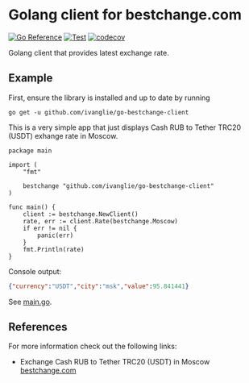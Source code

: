 # Golang client for bestchange.com

[![Go Reference](https://pkg.go.dev/badge/github.com/ivanglie/go-bestchange-client.svg)](https://pkg.go.dev/github.com/ivanglie/go-bestchange-client)
[![Test](https://github.com/ivanglie/go-bestchange-client/actions/workflows/test.yml/badge.svg)](https://github.com/ivanglie/go-bestchange-client/actions/workflows/test.yml)
[![codecov](https://codecov.io/gh/ivanglie/go-bestchange-client/branch/master/graph/badge.svg?token=8lRyze5RSQ)](https://codecov.io/gh/ivanglie/go-bestchange-client)

Golang client that provides latest exchange rate.

## Example

First, ensure the library is installed and up to date by running

```
go get -u github.com/ivanglie/go-bestchange-client
```

This is a very simple app that just displays Cash RUB to Tether TRC20 (USDT) exhange rate in Moscow.

```golang
package main

import (
	"fmt"

	bestchange "github.com/ivanglie/go-bestchange-client"
)

func main() {
	client := bestchange.NewClient()
	rate, err := client.Rate(bestchange.Moscow)
	if err != nil {
		panic(err)
	}
	fmt.Println(rate)
}
```

Console output:

```json
{"currency":"USDT","city":"msk","value":95.841441}
```
See [main.go](./_example/main.go).

## References

For more information check out the following links:

* Exchange Cash RUB to Tether TRC20 (USDT) in Moscow [bestchange.com](https://www.bestchange.com/cash-ruble-to-tether-trc20-in-msk.html)
